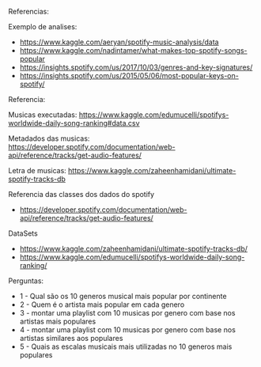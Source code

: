 Referencias:

Exemplo de analises:
+ https://www.kaggle.com/aeryan/spotify-music-analysis/data
+ https://www.kaggle.com/nadintamer/what-makes-top-spotify-songs-popular
+ https://insights.spotify.com/us/2017/10/03/genres-and-key-signatures/
+ https://insights.spotify.com/us/2015/05/06/most-popular-keys-on-spotify/

Referencia:

Musicas executadas:
https://www.kaggle.com/edumucelli/spotifys-worldwide-daily-song-ranking#data.csv

Metadados das musicas:
https://developer.spotify.com/documentation/web-api/reference/tracks/get-audio-features/

Letra de musicas:
https://www.kaggle.com/zaheenhamidani/ultimate-spotify-tracks-db


Referencia das classes dos dados do spotify
+ https://developer.spotify.com/documentation/web-api/reference/tracks/get-audio-features/


DataSets
+ https://www.kaggle.com/zaheenhamidani/ultimate-spotify-tracks-db/
+ https://www.kaggle.com/edumucelli/spotifys-worldwide-daily-song-ranking/

Perguntas:
+ 1 - Qual são os 10 generos musical mais popular por continente
+ 2 - Quem é o artista mais popular em cada genero
+ 3 - montar uma playlist com 10 musicas por genero com base nos artistas mais populares
+ 4 - montar uma playlist com 10 musicas por genero com base nos artistas similares aos populares
+ 5 - Quais as escalas musicais mais utilizadas no 10 generos mais populares

